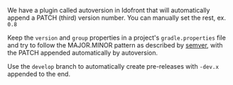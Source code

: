 We have a plugin called autoversion in Idofront that will automatically append a PATCH (third) version number. You can manually set the rest, ex. `0.8`

Keep the `version` and `group` properties in a project's `gradle.properties` file and try to follow the MAJOR.MINOR pattern as described by [semver](https://semver.org/), with the PATCH appended automatically by autoversion.

Use the `develop` branch to automatically create pre-releases with `-dev.x` appended to the end.
